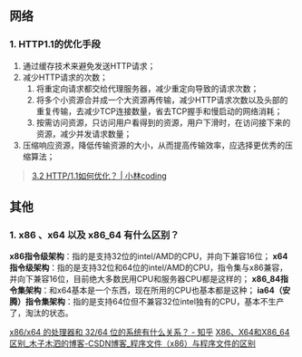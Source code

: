 ## 网络
### 1. HTTP1.1的优化手段
1. 通过缓存技术来避免发送HTTP请求；
2. 减少HTTP请求的次数；
	1. 将重定向请求都交给代理服务器，减少重定向导致的请求次数；
	2. 将多个小资源合并成一个大资源再传输，减少HTTP请求次数以及头部的重复传输，去减少TCP连接数量，省去TCP握手和慢启动的网络消耗；
	3. 按需访问资源，只访问用户看得到的资源，用户下滑时，在访问接下来的资源，减少并发请求数量；
3. 压缩响应资源，降低传输资源的大小，从而提高传输效率，应选择更优秀的压缩算法；

> [3.2 HTTP/1.1如何优化？ | 小林coding](https://xiaolincoding.com/network/2_http/http_optimize.html#%E5%A6%82%E4%BD%95%E9%81%BF%E5%85%8D%E5%8F%91%E9%80%81-http-%E8%AF%B7%E6%B1%82)

## 其他
### 1. x86 、x64 以及 x86_64 有什么区别？
**x86指令级架构**：指的是支持32位的intel/AMD的CPU，并向下兼容16位；
**x64指令级架构**：指的是支持32位和64位的intel/AMD的CPU，指令集与x86兼容，并向下兼容16位，目前绝大多数民用CPU和服务器CPU都是这样的；
**x86_84指令集架构**：和x64基本是一个东西，现在所用的CPU也基本都是这种；
**ia64（安腾）指令集架构**：指的是支持64位但不兼容32位intel独有的CPU，基本不生产了，淘汰的状态。

[x86/x64 的处理器和 32/64 位的系统有什么关系？ - 知乎](https://www.zhihu.com/question/47389187/answer/106229744)
[X86、X64和X86\_64区别\_木子木泗的博客-CSDN博客\_程序文件（x86）与程序文件的区别](https://blog.csdn.net/u010758410/article/details/76320530)
